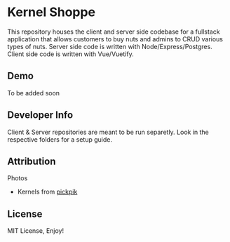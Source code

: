 # Kernel Shoppe 

This repository houses the client and server side codebase for a fullstack application that allows customers to buy nuts and admins to CRUD various types of nuts. Server side code is written with Node/Express/Postgres. Client side code is written with Vue/Vuetify. 

Demo
--

To be added soon

Developer Info
--

Client & Server repositories are meant to be run separetly. Look in the respective folders for a setup guide.


Attribution
--

Photos
- Kernels from [pickpik](https://www.pickpik.com/)

License 
--

MIT License, Enjoy!
